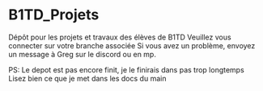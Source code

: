 # B1TD_Projets
Dépôt pour les projets et travaux des élèves de B1TD
Veuillez vous connecter sur votre branche associée
Si vous avez un problème, envoyez un message à Greg sur le discord ou en mp.

PS: Le depot est pas encore finit, je le finirais dans pas trop longtemps
Lisez bien ce que je met dans les docs du main
